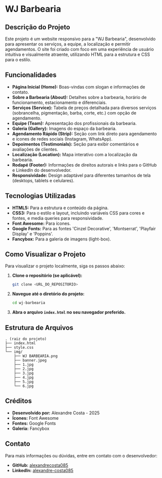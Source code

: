 # WJ Barbearia

## Descrição do Projeto

Este projeto é um website responsivo para a "WJ Barbearia", desenvolvido para apresentar os serviços, a equipe, a localização e permitir agendamentos. O site foi criado com foco em uma experiência de usuário intuitiva e visualmente atraente, utilizando HTML para a estrutura e CSS para o estilo.

## Funcionalidades

- **Página Inicial (Home):** Boas-vindas com slogan e informações de contato.
- **Sobre a Barbearia (About):** Detalhes sobre a barbearia, horário de funcionamento, estacionamento e diferenciais.
- **Serviços (Service):** Tabela de preços detalhada para diversos serviços (sobrancelha, pigmentação, barba, corte, etc.) com opção de agendamento.
- **Equipe (Team):** Apresentação dos profissionais da barbearia.
- **Galeria (Gallery):** Imagens do espaço da barbearia.
- **Agendamento Rápido (Strip):** Seção com link direto para agendamento e ícones de redes sociais (Instagram, WhatsApp).
- **Depoimentos (Testimonials):** Seção para exibir comentários e avaliações de clientes.
- **Localização (Location):** Mapa interativo com a localização da barbearia.
- **Rodapé (Footer):** Informações de direitos autorais e links para o GitHub e LinkedIn do desenvolvedor.
- **Responsividade:** Design adaptável para diferentes tamanhos de tela (desktops, tablets e celulares).

## Tecnologias Utilizadas

- **HTML5:** Para a estrutura e conteúdo da página.
- **CSS3:** Para o estilo e layout, incluindo variáveis CSS para cores e fontes, e media queries para responsividade.
- **Font Awesome:** Para ícones.
- **Google Fonts:** Para as fontes 'Cinzel Decorative', 'Montserrat', 'Playfair Display' e 'Poppins'.
- **Fancybox:** Para a galeria de imagens (light-box).

## Como Visualizar o Projeto

Para visualizar o projeto localmente, siga os passos abaixo:

1. **Clone o repositório (se aplicável):**
   ```bash
   git clone <URL_DO_REPOSITORIO>
   ```
2. **Navegue até o diretório do projeto:**
   ```bash
   cd wj-barbearia
   ```
3. **Abra o arquivo `index.html` no seu navegador preferido.**

## Estrutura de Arquivos

```
. (raiz do projeto)
├── index.html
├── style.css
└── img/
    ├── WJ BARBEARIA.png
    ├── banner.jpeg
    ├── 1.jpg
    ├── 2.jpg
    ├── 3.jpg
    ├── 4.jpg
    ├── 5.jpg
    └── 6.jpg
```

## Créditos

- **Desenvolvido por:** Alexandre Costa - 2025
- **Ícones:** Font Awesome
- **Fontes:** Google Fonts
- **Galeria:** Fancybox

## Contato

Para mais informações ou dúvidas, entre em contato com o desenvolvedor:

- **GitHub:** [alexandrecosta085](https://github.com/alexandrecosta085)
- **LinkedIn:** [alexandre-costa085](https://www.linkedin.com/in/alexandre-costa085/)


